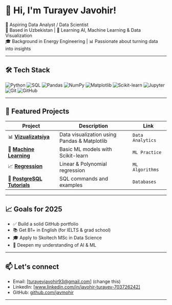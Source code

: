 # 👋 Hi, I'm Turayev Javohir!

🎯 Aspiring Data Analyst / Data Scientist  
📍 Based in Uzbekistan | 🌱 Learning AI, Machine Learning & Data Visualization  
🎓 Background in Energy Engineering | 📊 Passionate about turning data into insights  

---

## 🛠️ Tech Stack

![Python](https://img.shields.io/badge/-Python-3776AB?style=flat&logo=python&logoColor=white)
![SQL](https://img.shields.io/badge/-SQL-4479A1?style=flat&logo=postgresql&logoColor=white)
![Pandas](https://img.shields.io/badge/-Pandas-150458?style=flat&logo=pandas)
![NumPy](https://img.shields.io/badge/-NumPy-013243?style=flat&logo=numpy)
![Matplotlib](https://img.shields.io/badge/-Matplotlib-11557C?style=flat&logo=plotly&logoColor=white)
![Scikit-learn](https://img.shields.io/badge/-Scikit--learn-F7931E?style=flat&logo=scikit-learn)
![Jupyter](https://img.shields.io/badge/-Jupyter-F37626?style=flat&logo=jupyter)
![Git](https://img.shields.io/badge/-Git-F05032?style=flat&logo=git)
![GitHub](https://img.shields.io/badge/-GitHub-181717?style=flat&logo=github)

---

## 📂 Featured Projects

| Project | Description | Link |
|--------|-------------|------|
| 📊 **[Vizualizatsiya](https://github.com/javmohir/Vizualizatsiya)** | Data visualization using Pandas & Matplotlib | `Data Analytics` |
| 🤖 **[Machine Learning](https://github.com/javmohir/Machine_Learning)** | Basic ML models with Scikit-learn | `ML Practice` |
| 📈 **[Regression](https://github.com/javmohir/Regression)** | Linear & Polynomial regression | `ML Algorithms` |
| 🐘 **[PostgreSQL Tutorials](https://github.com/javmohir/postgresql-tutorials_)** | SQL commands and examples | `Databases` |

---

## 📈 Goals for 2025

- ✅ Build a solid GitHub portfolio
- 📚 Get B1+ in English (for IELTS & grad school)
- 🎓 Apply to Skoltech MSc in Data Science
- 🧠 Deepen my understanding of AI & ML

---

## 📫 Let's connect

- Email: [turayevjavohir93@gmail.com] (change this)
- LinkedIn: [www.linkedin.com/in/javohir-turayev-703726242]
- GitHub: [github.com/javmohir](https://github.com/javmohir)

---
